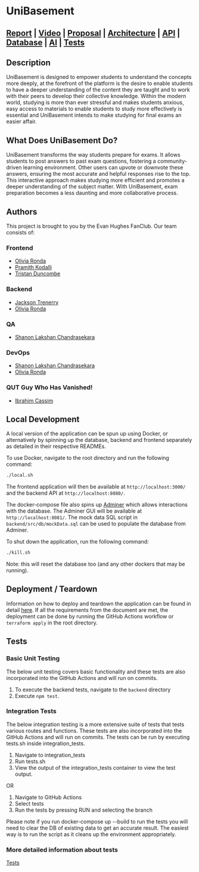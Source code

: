 # UniBasement
## [Report](report/REPORT.md) | [Video](https://drive.google.com/file/d/1eASH7J1LxkCDNZz9AwSx5kaf98NkxLsV/view?usp=sharing) | [Proposal](https://csse6400.github.io/project-proposal-2024/s4702098/proposal.html) | [Architecture](model/ARCHITECTURE.md) | [API](docs/API.md) | [Database](docs/DATABASE.md) | [AI](AI.md) | [Tests](docs/TESTS.MD)

## Description

UniBasement is designed to empower students to understand the concepts more deeply, at the forefront of the platform is the desire to enable students to have a deeper understanding of the content they are taught and to work with their peers to develop their collective knowledge. Within the modern world, studying is more than ever stressful and makes students anxious, easy access to materials to enable students to study more effectively is essential and UniBasement intends to make studying for final exams an easier affair.  

## What Does UniBasement Do?

UniBasement transforms the way students prepare for exams. It allows students to post answers to past exam questions, fostering a community-driven learning environment. Other users can upvote or downvote these answers, ensuring the most accurate and helpful responses rise to the top. This interactive approach makes studying more efficient and promotes a deeper understanding of the subject matter. With UniBasement, exam preparation becomes a less daunting and more collaborative process.

## Authors

This project is brought to you by the Evan Hughes FanClub. Our team consists of:

### Frontend

- [Olivia Ronda](https://github.com/vilnor)
- [Pramith Kodalli](https://github.com/PramithKodali)
- [Tristan Duncombe](https://github.com/tristanduncombe)

### Backend

- [Jackson Trenerry](https://github.com/JTrenerry)
- [Olivia Ronda](https://github.com/vilnor)

### QA

- [Shanon Lakshan Chandrasekara](https://github.com/86LAK)

### DevOps

- [Shanon Lakshan Chandrasekara](https://github.com/86LAK)
- [Olivia Ronda](https://github.com/vilnor)

### QUT Guy Who Has Vanished!

- [Ibrahim Cassim](https://github.com/IbrahimCassim)

## Local Development

A local version of the application can be spun up using Docker, or alternatively by spinning up the database, backend and frontend separately as detailed in their respective READMEs.  

To use Docker, navigate to the root directory and run the following command:

```bash
./local.sh
```

The frontend application will then be available at `http://localhost:3000/` and the backend API at `http://localhost:8080/`.  

The docker-compose file also spins up [Adminer](https://www.adminer.org/) which allows interactions with the database. The Adminer GUI will be available at `http://localhost:8081/`. The mock data SQL script in `backend/src/db/mockData.sql` can be used to populate the database from Adminer.

To shut down the application, run the following command:

```bash
./kill.sh
```

Note: this will reset the database too (and any other dockers that may be running).

## Deployment / Teardown

Information on how to deploy and teardown the application can be found in detail [here](docs/DEPLOY_TEARDOWN.MD).
If all the requirements from the document are met, the deployment can be done by running the GitHub Actions workflow or ```terraform apply``` in the root directory.

## Tests

### Basic Unit Testing

The below unit testing covers basic functionality and these tests are also incorporated into the GitHub Actions and will run on commits.

1. To execute the backend tests, navigate to the `backend` directory
2. Execute ```npm test```.

### Integration Tests

The below integration testing is a more extensive suite of tests that tests various routes and functions. These tests are also incorporated into the GitHub Actions and will run on commits.
The tests can be run by executing tests.sh inside integration_tests.

1. Navigate to integration_tests
2. Run tests.sh
3. View the output of the integration_tests container to view the test output.

OR

1. Navigate to GitHub Actions
2. Select tests
3. Run  the tests by pressing RUN and selecting the branch

Please note if you run docker-compose up --build to run the tests you will need to clear the DB of existing data to get an accurate result. The easiest way is to run the script as it cleans up the environment appropriately.

### More detailed information about tests

[Tests](docs/TESTS.MD)

